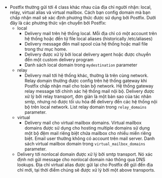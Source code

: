- Postfix thường gửi tới 4 class khác nhau của địa chỉ người nhận: local, relay, virtual alias và virtual mailbox. Cách bạn config domain mà bạn chấp nhận mail sẽ xác định phương thức được sử dụng bởi Postfix. Dưới đây là các phương thức vận chuyển bởi Postfix:
  - local
    - Delivery mail trên hệ thống local. Mỗi địa chỉ có một account trên hệ thống hoặc đến từ file local aliases (historically /etc/aliases)
    - Delivery message đến mail spool của hệ thống hoặc mail file trong thư mục home.
    - Delivery được xử lý bởi local delivery agent hoặc được chuyển đến một custom delivery program
    - Danh sách local domain trong `mydestination` parameter
  - relay
    - Delivery mail tới hệ thống khác, thường là trên cùng network. Relay domain thường được config trên hệ thống gateway khi Postfix chấp nhận mail cho toàn bộ network. Hệ thống gateway relay message tới chính xác hệ thống mail nội bộ. Delivery được xử lý bởi relay transport, đơn giản là một bản sao của tác nhân smtp, nhưng nó được tối ưu hóa để delivery đến các hệ thống nội bộ trên local network. List relay domain trong `relay_domains` parameter.
  - virtual
    - Delivery mail cho virtual mailbox domains. Virtual mailbox domains được sử dụng cho hosting multiple domains sử dụng một bộ đệm mail riêng biệt chứa mailbox cho nhiều miền riêng biệt. Email user thường không có account trên mail server. Danh sách virtual mailbox domain trong `virtual_mailbox_domains` parameter. 
  - Delivery tới nonlocal domain được xử lý bởi smtp transport. Nó xác định nơi gửi message cho nonlocal domain nào thông qua DNS lookups. Địa chỉ virtual alias được gửi lại cho Postfix để gửi đến địa chỉ mới, tại thời điểm chúng sẽ được xử lý bởi một above transports. 
